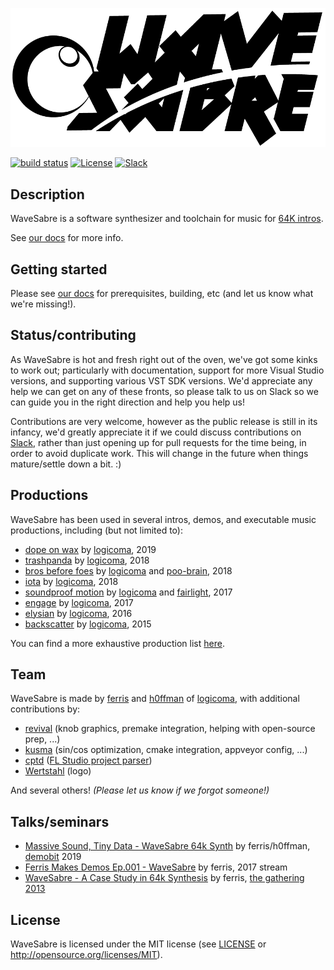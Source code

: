![WaveSabre](Media/logo-black.png)

[![build status](https://ci.appveyor.com/api/projects/status/4su4q028eywtr5gl?svg=true)](https://ci.appveyor.com/project/yupferris/wavesabre) [![License](https://img.shields.io/badge/license-MIT-blue.svg)](https://github.com/logicomacorp/WaveSabre#license) [![Slack](https://img.shields.io/badge/chat-Slack-orange.svg)](https://join.slack.com/t/wavesabre/shared_invite/enQtNTYwNDA2MTgwODM5LWI0OGNjNWY5Njc1ZTA5MzQ0NjZiN2M3NzNhOWFiZjNiMmEwM2EzZWFjNzAzZWQzZWNkOWJiOGExMWY3ZGJmNTI)

## Description

WaveSabre is a software synthesizer and toolchain for music for [64K intros](https://en.wikipedia.org/wiki/64K_intro).

See [our docs](https://github.com/logicomacorp/WaveSabre/tree/master/Docs) for more info.

## Getting started

Please see [our docs](https://github.com/logicomacorp/WaveSabre/blob/master/Docs/Home.md#building) for prerequisites, building, etc (and let us know what we're missing!).

## Status/contributing

As WaveSabre is hot and fresh right out of the oven, we've got some kinks to work out; particularly with documentation, support for more Visual Studio versions, and supporting various VST SDK versions. We'd appreciate any help we can get on any of these fronts, so please talk to us on Slack so we can guide you in the right direction and help you help us!

Contributions are very welcome, however as the public release is still in its infancy, we'd greatly appreciate it if we could discuss contributions on [Slack](https://join.slack.com/t/wavesabre/shared_invite/enQtNTYwNDA2MTgwODM5LWI0OGNjNWY5Njc1ZTA5MzQ0NjZiN2M3NzNhOWFiZjNiMmEwM2EzZWFjNzAzZWQzZWNkOWJiOGExMWY3ZGJmNTI), rather than just opening up for pull requests for the time being, in order to avoid duplicate work. This will change in the future when things mature/settle down a bit. :)

## Productions

WaveSabre has been used in several intros, demos, and executable music productions, including (but not limited to):

- [dope on wax](http://www.pouet.net/prod.php?which=81015) by [logicoma](http://www.pouet.net/groups.php?which=12638), 2019
- [trashpanda](http://www.pouet.net/prod.php?which=78634) by [logicoma](http://www.pouet.net/groups.php?which=12638), 2018
- [bros before foes](http://www.pouet.net/prod.php?which=77682) by [logicoma](http://www.pouet.net/groups.php?which=12638) and [poo-brain](http://www.pouet.net/groups.php?which=12000), 2018
- [iota](http://www.pouet.net/prod.php?which=75718) by [logicoma](http://www.pouet.net/groups.php?which=12638), 2018
- [soundproof motion](http://www.pouet.net/prod.php?which=70460) by [logicoma](http://www.pouet.net/groups.php?which=12638) and [fairlight](http://www.pouet.net/groups.php?which=44), 2017
- [engage](http://www.pouet.net/prod.php?which=69658) by [logicoma](http://www.pouet.net/groups.php?which=12638), 2017
- [elysian](http://www.pouet.net/prod.php?which=68375) by [logicoma](http://www.pouet.net/groups.php?which=12638), 2016
- [backscatter](http://www.pouet.net/prod.php?which=65966) by [logicoma](http://www.pouet.net/groups.php?which=12638), 2015

You can find a more exhaustive production list [here](https://github.com/logicomacorp/WaveSabre/wiki/Productions).

## Team

WaveSabre is made by [ferris](https://github.com/yupferris) and [h0ffman](https://github.com/djh0ffman) of [logicoma](https://github.com/logicomacorp), with additional contributions by:

- [revival](https://github.com/revivalizer) (knob graphics, premake integration, helping with open-source prep, ...)
- [kusma](https://www.kusma.xyz/) (sin/cos optimization, cmake integration, appveyor config, ...)
- [cptd](https://github.com/cpdt) ([FL Studio project parser](https://github.com/logicomacorp/WaveSabre/tree/master/WaveSabreConvert/FLParser))
- [Wertstahl](http://wertstahl.de) (logo)

And several others! _(Please let us know if we forgot someone!)_

## Talks/seminars

- [Massive Sound, Tiny Data - WaveSabre 64k Synth](https://youtu.be/JjFyHI1b_Tw?t=7246) by ferris/h0ffman, [demobit](https://www.demobit.party/) 2019
- [Ferris Makes Demos Ep.001 - WaveSabre](https://www.youtube.com/watch?v=V8JXraZPkh8) by ferris, 2017 stream
- [WaveSabre - A Case Study in 64k Synthesis](https://www.youtube.com/watch?v=wLX156OVFTA) by ferris, [the gathering 2013](https://archive.gathering.org/tg13)

## License

WaveSabre is licensed under the MIT license (see [LICENSE](LICENSE) or http://opensource.org/licenses/MIT).
